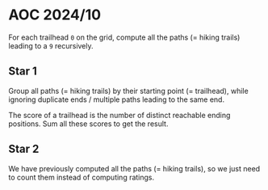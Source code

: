 # AOC 2024/10

For each trailhead `0` on the grid, compute all the paths (= hiking trails) leading to a `9` recursively.

## Star 1

Group all paths (= hiking trails) by their starting point (= trailhead),
while ignoring duplicate ends / multiple paths leading to the same end.

The score of a trailhead is the number of distinct reachable ending positions.
Sum all these scores to get the result.

## Star 2

We have previously computed all the paths (= hiking trails), so we just need to count them instead of computing ratings.
